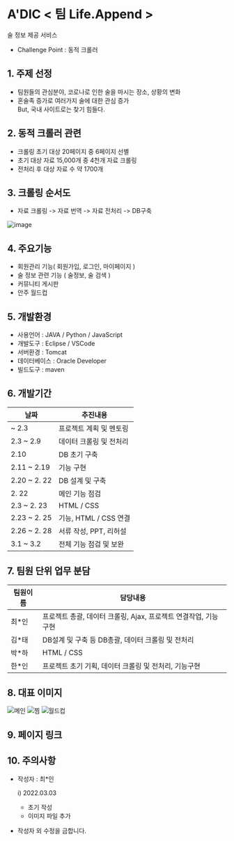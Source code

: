 # A'DIC < 팀 Life.Append >

술 정보 제공 서비스
- Challenge Point : 동적 크롤러

## 1. 주제 선정
- 팀원들의 관심분야, 코로나로 인한 술을 마시는 장소, 상황의 변화
- 혼술족 증가로 여러가지 술에 대한 관심 증가   
  But, 국내 사이트로는 찾기 힘들다.
  
## 2. 동적 크롤러 관련
- 크롤링 초기 대상 20페이지 중 6페이지 선별
- 초기 대상 자료 15,000개 중 4천개 자료 크롤링
- 전처리 후 대상 자료 수 약 1700개

## 3. 크롤링 순서도
- 자료 크롤링 -> 자료 번역 -> 자료 전처리 -> DB구축

![image](https://user-images.githubusercontent.com/95062692/156515284-88aa398e-8d04-4082-aee3-b126ac013906.png)

## 4. 주요기능
- 회원관리 기능( 회원가입, 로그인, 마이페이지 )
- 술 정보 관련 기능 ( 술정보, 술 검색 )
- 커뮤니티 게시판
- 안주 월드컵

## 5. 개발환경
- 사용언어 : JAVA / Python / JavaScript
- 개발도구 : Eclipse / VSCode
- 서버환경 : Tomcat
- 데이터베이스 : Oracle Developer 
- 빌드도구 : maven

## 6. 개발기간
|날짜|추진내용|
|------|---|
|~ 2.3| 프로젝트 계획 및 멘토링 |
|2.3 ~ 2.9| 데이터 크롤링 및 전처리 |
|2.10| DB 초기 구축 |
|2.11 ~ 2.19 | 기능 구현|
|2.20 ~ 2. 22| DB 설계 및 구축 |
|2. 22| 메인 기능 점검 |
|2.3 ~ 2. 23| HTML / CSS |
|2.23 ~ 2. 25| 기능, HTML / CSS 연결 |
|2.26 ~ 2. 28| 서류 작성, PPT, 리허설 |
|3.1 ~ 3.2| 전체 기능 점검 및 보완 |


## 7. 팀원 단위 업무 분담
|팀원이름|담당내용|
|------|---|
|최*인|프로젝트 총괄, 데이터 크롤링, Ajax, 프로젝트 연결작업, 기능구현|
|김*태|DB설계 및 구축 등 DB총괄, 데이터 크롤링 및 전처리|
|박*하|HTML / CSS|
|한*인|프로젝트 초기 기획, 데이터 크롤링 및 전처리, 기능구현|

## 8. 대표 이미지
![메인](https://user-images.githubusercontent.com/95062692/156512538-a99528ec-2689-4f82-ab58-c6570002e483.png)
![찜](https://user-images.githubusercontent.com/95062692/156512810-ef89f136-03ed-465c-9c44-ef106d7e10f1.png)
![월드컵](https://user-images.githubusercontent.com/95062692/156512968-634eecf6-f17c-42a2-a81c-8d7828cf2f0b.png)

## 9. 페이지 링크


## 10. 주의사항
- 작성자 : 최*인

    i) 2022.03.03
   - 초기 작성
   - 이미지 파일 추가




- 작성자 외 수정을 금합니다.
